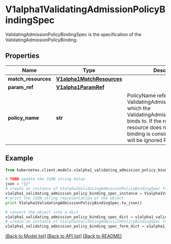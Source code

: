 # V1alpha1ValidatingAdmissionPolicyBindingSpec

ValidatingAdmissionPolicyBindingSpec is the specification of the ValidatingAdmissionPolicyBinding.

## Properties
Name | Type | Description | Notes
------------ | ------------- | ------------- | -------------
**match_resources** | [**V1alpha1MatchResources**](V1alpha1MatchResources.md) |  | [optional] 
**param_ref** | [**V1alpha1ParamRef**](V1alpha1ParamRef.md) |  | [optional] 
**policy_name** | **str** | PolicyName references a ValidatingAdmissionPolicy name which the ValidatingAdmissionPolicyBinding binds to. If the referenced resource does not exist, this binding is considered invalid and will be ignored Required. | [optional] 

## Example

```python
from kubernetes.client.models.v1alpha1_validating_admission_policy_binding_spec import V1alpha1ValidatingAdmissionPolicyBindingSpec

# TODO update the JSON string below
json = "{}"
# create an instance of V1alpha1ValidatingAdmissionPolicyBindingSpec from a JSON string
v1alpha1_validating_admission_policy_binding_spec_instance = V1alpha1ValidatingAdmissionPolicyBindingSpec.from_json(json)
# print the JSON string representation of the object
print V1alpha1ValidatingAdmissionPolicyBindingSpec.to_json()

# convert the object into a dict
v1alpha1_validating_admission_policy_binding_spec_dict = v1alpha1_validating_admission_policy_binding_spec_instance.to_dict()
# create an instance of V1alpha1ValidatingAdmissionPolicyBindingSpec from a dict
v1alpha1_validating_admission_policy_binding_spec_form_dict = v1alpha1_validating_admission_policy_binding_spec.from_dict(v1alpha1_validating_admission_policy_binding_spec_dict)
```
[[Back to Model list]](../README.md#documentation-for-models) [[Back to API list]](../README.md#documentation-for-api-endpoints) [[Back to README]](../README.md)


